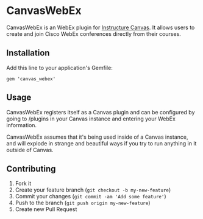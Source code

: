 # CanvasWebEx

CanvasWebEx is an WebEx plugin for [Instructure
Canvas](http://instructure.com). It allows users to create and join Cisco
WebEx conferences directly from their courses.

## Installation

Add this line to your application's Gemfile:

    gem 'canvas_webex'

## Usage

CanvasWebEx registers itself as a Canvas plugin and can be configured by
going to /plugins in your Canvas instance and entering your WebEx information.

CanvasWebEx assumes that it's being used inside of a Canvas instance, and
will explode in strange and beautiful ways if you try to run anything in it
outside of Canvas.

## Contributing

1. Fork it
2. Create your feature branch (`git checkout -b my-new-feature`)
3. Commit your changes (`git commit -am 'Add some feature'`)
4. Push to the branch (`git push origin my-new-feature`)
5. Create new Pull Request
